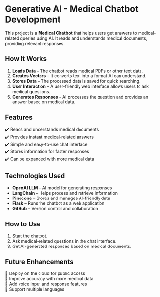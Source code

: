 # Generative AI - Medical Chatbot Development

This project is a **Medical Chatbot** that helps users get answers to medical-related queries using AI. It reads and understands medical documents, providing relevant responses.

## How It Works

1. **Loads Data** – The chatbot reads medical PDFs or other text data.
2. **Creates Vectors** – It converts text into a format AI can understand.
3. **Stores Data** – The processed data is saved for quick searching.
4. **User Interaction** – A user-friendly web interface allows users to ask medical questions.
5. **Generates Responses** – AI processes the question and provides an answer based on medical data.

## Features

✔️ Reads and understands medical documents  
✔️ Provides instant medical-related answers  
✔️ Simple and easy-to-use chat interface  
✔️ Stores information for faster responses  
✔️ Can be expanded with more medical data  

## Technologies Used

- **OpenAI LLM** – AI model for generating responses  
- **LangChain** – Helps process and retrieve information  
- **Pinecone** – Stores and manages AI-friendly data  
- **Flask** – Runs the chatbot as a web application  
- **GitHub** – Version control and collaboration  

## How to Use

1. Start the chatbot.
2. Ask medical-related questions in the chat interface.
3. Get AI-generated responses based on medical documents.

## Future Enhancements

🔹 Deploy on the cloud for public access  
🔹 Improve accuracy with more medical data  
🔹 Add voice input and response features  
🔹 Support multiple languages  

